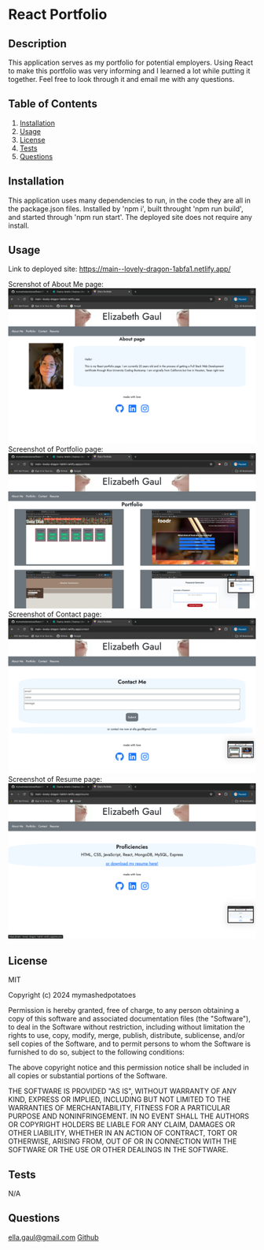 # React Portfolio

## Description

This application serves as my portfolio for potential employers. Using React to make this portfolio was very informing and I learned a lot while putting it together. Feel free to look through it and email me with any questions.


## Table of Contents

1. [Installation](#installation)
2. [Usage](#usage)
3. [License](#license)
4. [Tests](#tests)
5. [Questions](#questions)

## Installation

This application uses many dependencies to run, in the code they are all in the package.json files. Installed by 'npm i', built throught 'npm run build', and started through 'npm run start'. The deployed site does not require any install.

## Usage

Link to deployed site: https://main--lovely-dragon-1abfa1.netlify.app/

Screnshot of About Me page: ![about](<./public/images/Screen Shot 2024-04-16 at 7.13.34 AM.png>)
Screenshot of Portfolio page: ![portfolio](<./public/images/Screen Shot 2024-04-16 at 7.13.38 AM.png>)
Screenshot of Contact page: ![contact](<./public/images/Screen Shot 2024-04-16 at 7.13.41 AM.png>)
Screenshot of Resume page: ![resume](<./public/images/Screen Shot 2024-04-16 at 7.13.43 AM.png>)

## License

MIT

Copyright (c) 2024 mymashedpotatoes

Permission is hereby granted, free of charge, to any person obtaining a copy of this software and associated documentation files (the "Software"), to deal in the Software without restriction, including without limitation the rights to use, copy, modify, merge, publish, distribute, sublicense, and/or sell copies of the Software, and to permit persons to whom the Software is furnished to do so, subject to the following conditions:

The above copyright notice and this permission notice shall be included in all copies or substantial portions of the Software.

THE SOFTWARE IS PROVIDED "AS IS", WITHOUT WARRANTY OF ANY KIND, EXPRESS OR IMPLIED, INCLUDING BUT NOT LIMITED TO THE WARRANTIES OF MERCHANTABILITY, FITNESS FOR A PARTICULAR PURPOSE AND NONINFRINGEMENT. IN NO EVENT SHALL THE AUTHORS OR COPYRIGHT HOLDERS BE LIABLE FOR ANY CLAIM, DAMAGES OR OTHER LIABILITY, WHETHER IN AN ACTION OF CONTRACT, TORT OR OTHERWISE, ARISING FROM, OUT OF OR IN CONNECTION WITH THE SOFTWARE OR THE USE OR OTHER DEALINGS IN THE SOFTWARE.


## Tests

N/A


## Questions

ella.gaul@gmail.com
[Github](www.github.com/mymashedpotatoes)